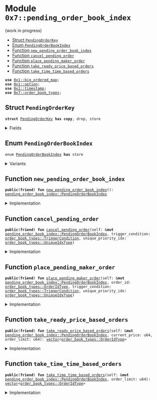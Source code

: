 
<a id="0x7_pending_order_book_index"></a>

# Module `0x7::pending_order_book_index`

(work in progress)


-  [Struct `PendingOrderKey`](#0x7_pending_order_book_index_PendingOrderKey)
-  [Enum `PendingOrderBookIndex`](#0x7_pending_order_book_index_PendingOrderBookIndex)
-  [Function `new_pending_order_book_index`](#0x7_pending_order_book_index_new_pending_order_book_index)
-  [Function `cancel_pending_order`](#0x7_pending_order_book_index_cancel_pending_order)
-  [Function `place_pending_maker_order`](#0x7_pending_order_book_index_place_pending_maker_order)
-  [Function `take_ready_price_based_orders`](#0x7_pending_order_book_index_take_ready_price_based_orders)
-  [Function `take_time_time_based_orders`](#0x7_pending_order_book_index_take_time_time_based_orders)


<pre><code><b>use</b> <a href="../../velor-framework/doc/big_ordered_map.md#0x1_big_ordered_map">0x1::big_ordered_map</a>;
<b>use</b> <a href="../../velor-framework/../velor-stdlib/../move-stdlib/doc/option.md#0x1_option">0x1::option</a>;
<b>use</b> <a href="../../velor-framework/doc/timestamp.md#0x1_timestamp">0x1::timestamp</a>;
<b>use</b> <a href="order_book_types.md#0x7_order_book_types">0x7::order_book_types</a>;
</code></pre>



<a id="0x7_pending_order_book_index_PendingOrderKey"></a>

## Struct `PendingOrderKey`



<pre><code><b>struct</b> <a href="pending_order_book_index.md#0x7_pending_order_book_index_PendingOrderKey">PendingOrderKey</a> <b>has</b> <b>copy</b>, drop, store
</code></pre>



<details>
<summary>Fields</summary>


<dl>
<dt>
<code>price: u64</code>
</dt>
<dd>

</dd>
<dt>
<code>tie_breaker: <a href="order_book_types.md#0x7_order_book_types_UniqueIdxType">order_book_types::UniqueIdxType</a></code>
</dt>
<dd>

</dd>
</dl>


</details>

<a id="0x7_pending_order_book_index_PendingOrderBookIndex"></a>

## Enum `PendingOrderBookIndex`



<pre><code>enum <a href="pending_order_book_index.md#0x7_pending_order_book_index_PendingOrderBookIndex">PendingOrderBookIndex</a> <b>has</b> store
</code></pre>



<details>
<summary>Variants</summary>


<details>
<summary>V1</summary>


<details>
<summary>Fields</summary>


<dl>
<dt>
<code>price_move_down_index: <a href="../../velor-framework/doc/big_ordered_map.md#0x1_big_ordered_map_BigOrderedMap">big_ordered_map::BigOrderedMap</a>&lt;<a href="pending_order_book_index.md#0x7_pending_order_book_index_PendingOrderKey">pending_order_book_index::PendingOrderKey</a>, <a href="order_book_types.md#0x7_order_book_types_OrderIdType">order_book_types::OrderIdType</a>&gt;</code>
</dt>
<dd>

</dd>
<dt>
<code>price_move_up_index: <a href="../../velor-framework/doc/big_ordered_map.md#0x1_big_ordered_map_BigOrderedMap">big_ordered_map::BigOrderedMap</a>&lt;<a href="pending_order_book_index.md#0x7_pending_order_book_index_PendingOrderKey">pending_order_book_index::PendingOrderKey</a>, <a href="order_book_types.md#0x7_order_book_types_OrderIdType">order_book_types::OrderIdType</a>&gt;</code>
</dt>
<dd>

</dd>
<dt>
<code>time_based_index: <a href="../../velor-framework/doc/big_ordered_map.md#0x1_big_ordered_map_BigOrderedMap">big_ordered_map::BigOrderedMap</a>&lt;u64, <a href="order_book_types.md#0x7_order_book_types_OrderIdType">order_book_types::OrderIdType</a>&gt;</code>
</dt>
<dd>

</dd>
</dl>


</details>

</details>

</details>

<a id="0x7_pending_order_book_index_new_pending_order_book_index"></a>

## Function `new_pending_order_book_index`



<pre><code><b>public</b>(<b>friend</b>) <b>fun</b> <a href="pending_order_book_index.md#0x7_pending_order_book_index_new_pending_order_book_index">new_pending_order_book_index</a>(): <a href="pending_order_book_index.md#0x7_pending_order_book_index_PendingOrderBookIndex">pending_order_book_index::PendingOrderBookIndex</a>
</code></pre>



<details>
<summary>Implementation</summary>


<pre><code><b>public</b>(<b>friend</b>) <b>fun</b> <a href="pending_order_book_index.md#0x7_pending_order_book_index_new_pending_order_book_index">new_pending_order_book_index</a>(): <a href="pending_order_book_index.md#0x7_pending_order_book_index_PendingOrderBookIndex">PendingOrderBookIndex</a> {
    PendingOrderBookIndex::V1 {
        price_move_up_index: new_default_big_ordered_map(),
        price_move_down_index: new_default_big_ordered_map(),
        time_based_index: new_default_big_ordered_map()
    }
}
</code></pre>



</details>

<a id="0x7_pending_order_book_index_cancel_pending_order"></a>

## Function `cancel_pending_order`



<pre><code><b>public</b>(<b>friend</b>) <b>fun</b> <a href="pending_order_book_index.md#0x7_pending_order_book_index_cancel_pending_order">cancel_pending_order</a>(self: &<b>mut</b> <a href="pending_order_book_index.md#0x7_pending_order_book_index_PendingOrderBookIndex">pending_order_book_index::PendingOrderBookIndex</a>, trigger_condition: <a href="order_book_types.md#0x7_order_book_types_TriggerCondition">order_book_types::TriggerCondition</a>, unique_priority_idx: <a href="order_book_types.md#0x7_order_book_types_UniqueIdxType">order_book_types::UniqueIdxType</a>)
</code></pre>



<details>
<summary>Implementation</summary>


<pre><code><b>public</b>(<b>friend</b>) <b>fun</b> <a href="pending_order_book_index.md#0x7_pending_order_book_index_cancel_pending_order">cancel_pending_order</a>(
    self: &<b>mut</b> <a href="pending_order_book_index.md#0x7_pending_order_book_index_PendingOrderBookIndex">PendingOrderBookIndex</a>,
    trigger_condition: TriggerCondition,
    unique_priority_idx: UniqueIdxType,
) {
    <b>let</b> (price_move_down_index, price_move_up_index, time_based_index) =
        trigger_condition.index();
    <b>if</b> (price_move_up_index.is_some()) {
        self.price_move_up_index.remove(
            &<a href="pending_order_book_index.md#0x7_pending_order_book_index_PendingOrderKey">PendingOrderKey</a> {
                price: price_move_up_index.destroy_some(),
                tie_breaker: unique_priority_idx
            }
        );
    };
    <b>if</b> (price_move_down_index.is_some()) {
        self.price_move_down_index.remove(
            &<a href="pending_order_book_index.md#0x7_pending_order_book_index_PendingOrderKey">PendingOrderKey</a> {
                price: price_move_down_index.destroy_some(),
                tie_breaker: unique_priority_idx
            }
        );
    };
    <b>if</b> (time_based_index.is_some()) {
        self.time_based_index.remove(&time_based_index.destroy_some());
    };
}
</code></pre>



</details>

<a id="0x7_pending_order_book_index_place_pending_maker_order"></a>

## Function `place_pending_maker_order`



<pre><code><b>public</b>(<b>friend</b>) <b>fun</b> <a href="pending_order_book_index.md#0x7_pending_order_book_index_place_pending_maker_order">place_pending_maker_order</a>(self: &<b>mut</b> <a href="pending_order_book_index.md#0x7_pending_order_book_index_PendingOrderBookIndex">pending_order_book_index::PendingOrderBookIndex</a>, order_id: <a href="order_book_types.md#0x7_order_book_types_OrderIdType">order_book_types::OrderIdType</a>, trigger_condition: <a href="order_book_types.md#0x7_order_book_types_TriggerCondition">order_book_types::TriggerCondition</a>, unique_priority_idx: <a href="order_book_types.md#0x7_order_book_types_UniqueIdxType">order_book_types::UniqueIdxType</a>)
</code></pre>



<details>
<summary>Implementation</summary>


<pre><code><b>public</b>(<b>friend</b>) <b>fun</b> <a href="pending_order_book_index.md#0x7_pending_order_book_index_place_pending_maker_order">place_pending_maker_order</a>(
    self: &<b>mut</b> <a href="pending_order_book_index.md#0x7_pending_order_book_index_PendingOrderBookIndex">PendingOrderBookIndex</a>,
    order_id: OrderIdType,
    trigger_condition: TriggerCondition,
    unique_priority_idx: UniqueIdxType,
) {
    // Add this order <b>to</b> the pending order book index
    <b>let</b> (price_move_down_index, price_move_up_index, time_based_index) =
        trigger_condition.index();
    <b>if</b> (price_move_up_index.is_some()) {
        self.price_move_up_index.add(
            <a href="pending_order_book_index.md#0x7_pending_order_book_index_PendingOrderKey">PendingOrderKey</a> {
                price: price_move_up_index.destroy_some(),
                tie_breaker: unique_priority_idx
            },
            order_id
        );
    } <b>else</b> <b>if</b> (price_move_down_index.is_some()) {
        self.price_move_down_index.add(
            <a href="pending_order_book_index.md#0x7_pending_order_book_index_PendingOrderKey">PendingOrderKey</a> {
                price: price_move_down_index.destroy_some(),
                tie_breaker: unique_priority_idx
            },
            order_id
        );
    } <b>else</b> <b>if</b> (time_based_index.is_some()) {
        self.time_based_index.add(time_based_index.destroy_some(), order_id);
    };
}
</code></pre>



</details>

<a id="0x7_pending_order_book_index_take_ready_price_based_orders"></a>

## Function `take_ready_price_based_orders`



<pre><code><b>public</b>(<b>friend</b>) <b>fun</b> <a href="pending_order_book_index.md#0x7_pending_order_book_index_take_ready_price_based_orders">take_ready_price_based_orders</a>(self: &<b>mut</b> <a href="pending_order_book_index.md#0x7_pending_order_book_index_PendingOrderBookIndex">pending_order_book_index::PendingOrderBookIndex</a>, current_price: u64, order_limit: u64): <a href="../../velor-framework/../velor-stdlib/../move-stdlib/doc/vector.md#0x1_vector">vector</a>&lt;<a href="order_book_types.md#0x7_order_book_types_OrderIdType">order_book_types::OrderIdType</a>&gt;
</code></pre>



<details>
<summary>Implementation</summary>


<pre><code><b>public</b>(<b>friend</b>) <b>fun</b> <a href="pending_order_book_index.md#0x7_pending_order_book_index_take_ready_price_based_orders">take_ready_price_based_orders</a>(
    self: &<b>mut</b> <a href="pending_order_book_index.md#0x7_pending_order_book_index_PendingOrderBookIndex">PendingOrderBookIndex</a>, current_price: u64, order_limit: u64
): <a href="../../velor-framework/../velor-stdlib/../move-stdlib/doc/vector.md#0x1_vector">vector</a>&lt;OrderIdType&gt; {
    <b>let</b> orders = <a href="../../velor-framework/../velor-stdlib/../move-stdlib/doc/vector.md#0x1_vector_empty">vector::empty</a>();
    <b>while</b> (!self.price_move_up_index.is_empty() && orders.length() &lt; order_limit ) {
        <b>let</b> (key, order_id) = self.price_move_up_index.borrow_front();
        <b>if</b> (current_price &gt;= key.price) {
            orders.push_back(*order_id);
            self.price_move_up_index.remove(&key);
        } <b>else</b> {
            <b>break</b>;
        }
    };
    <b>while</b> (!self.price_move_down_index.is_empty() && orders.length() &lt; order_limit) {
        <b>let</b> (key, order_id) = self.price_move_down_index.borrow_back();
        <b>if</b> (current_price &lt;= key.price) {
            orders.push_back(*order_id);
            self.price_move_down_index.remove(&key);
        } <b>else</b> {
            <b>break</b>;
        }
    };
    orders
}
</code></pre>



</details>

<a id="0x7_pending_order_book_index_take_time_time_based_orders"></a>

## Function `take_time_time_based_orders`



<pre><code><b>public</b>(<b>friend</b>) <b>fun</b> <a href="pending_order_book_index.md#0x7_pending_order_book_index_take_time_time_based_orders">take_time_time_based_orders</a>(self: &<b>mut</b> <a href="pending_order_book_index.md#0x7_pending_order_book_index_PendingOrderBookIndex">pending_order_book_index::PendingOrderBookIndex</a>, order_limit: u64): <a href="../../velor-framework/../velor-stdlib/../move-stdlib/doc/vector.md#0x1_vector">vector</a>&lt;<a href="order_book_types.md#0x7_order_book_types_OrderIdType">order_book_types::OrderIdType</a>&gt;
</code></pre>



<details>
<summary>Implementation</summary>


<pre><code><b>public</b>(<b>friend</b>) <b>fun</b> <a href="pending_order_book_index.md#0x7_pending_order_book_index_take_time_time_based_orders">take_time_time_based_orders</a>(
    self: &<b>mut</b> <a href="pending_order_book_index.md#0x7_pending_order_book_index_PendingOrderBookIndex">PendingOrderBookIndex</a>, order_limit: u64
): <a href="../../velor-framework/../velor-stdlib/../move-stdlib/doc/vector.md#0x1_vector">vector</a>&lt;OrderIdType&gt; {
    <b>let</b> orders = <a href="../../velor-framework/../velor-stdlib/../move-stdlib/doc/vector.md#0x1_vector_empty">vector::empty</a>();
    <b>while</b> (!self.time_based_index.is_empty() && orders.length() &lt; order_limit) {
        <b>let</b> current_time = <a href="../../velor-framework/doc/timestamp.md#0x1_timestamp_now_seconds">timestamp::now_seconds</a>();
        <b>let</b> (time, order_id) = self.time_based_index.borrow_front();
        <b>if</b> (current_time &gt;= time) {
            orders.push_back(*order_id);
            self.time_based_index.remove(&time);
        } <b>else</b> {
            <b>break</b>;
        }
    };
    orders
}
</code></pre>



</details>


[move-book]: https://velor.dev/move/book/SUMMARY
